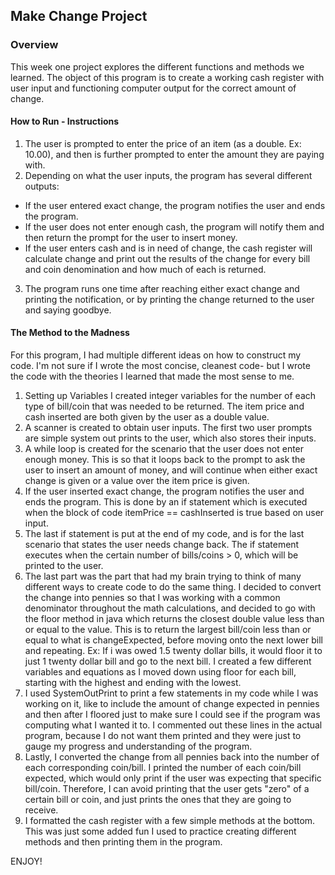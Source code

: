 ## Make Change Project
### Overview
  This week one project explores the different functions and methods we learned. The object of this program is to create a working cash register with user input and functioning computer output for the correct amount of change.

#### How to Run - Instructions
  1. The user is prompted to enter the price of an item (as a double. Ex: 10.00), and then is further prompted to enter the amount they are paying with.
  2. Depending on what the user inputs, the program has several different outputs:
  * If the user entered exact change, the program notifies the user and ends the program.
  * If the user does not enter enough cash, the program will notify them and then return the prompt for the user to insert money.
  * If the user enters cash and is in need of change, the cash register will calculate change and print out the results of the change for every bill and coin denomination and how much of each is returned.
  3. The program runs one time after reaching either exact change and printing the notification, or by printing the change returned to the user and saying goodbye.

#### The Method to the Madness
  For this program, I had multiple different ideas on how to construct my code. I'm not sure if I wrote the most concise, cleanest code- but I wrote the code with the theories I learned that made the most sense to me.

  1. Setting up Variables
  I created integer variables for the number of each type of bill/coin that was needed to be returned. The item price and cash inserted are both given by the user as a double value.
  2. A scanner is created to obtain user inputs. The first two user prompts are simple system out prints to the user, which also stores their inputs.
  3. A while loop is created for the scenario that the user does not enter enough money. This is so that it loops back to the prompt to ask the user to insert an amount of money, and will continue when either exact change is given or a value over the item price is given.
  4. If the user inserted exact change, the program notifies the user and ends the program. This is done by an if statement which is executed when the block of code itemPrice == cashInserted is true based on user input.
  5. The last if statement is put at the end of my code, and is for the last scenario that states the user needs change back. The if statement executes when the certain number of bills/coins > 0, which will be printed to the user.
  6. The last part was the part that had my brain trying to think of many different ways to create code to do the same thing. I decided to convert the change into pennies so that I was working with a common denominator throughout the math calculations, and decided to go with the floor method in java which returns the closest double value less than or equal to the value. This is to return the largest bill/coin less than or equal to what is changeExpected, before moving onto the next lower bill and repeating.
  Ex: If i was owed 1.5 twenty dollar bills, it would floor it to just 1 twenty dollar bill and go to the next bill. I created a few different variables and equations as I moved down using floor for each bill, starting with the highest and ending with the lowest.
  7. I used SystemOutPrint to print a few statements in my code while I was working on it, like to include the amount of change expected in pennies and then after I floored just to make sure I could see if the program was computing what I wanted it to. I commented out these lines in the actual program, because I do not want them printed and they were just to gauge my progress and understanding of the program.
  8. Lastly, I converted the change from all pennies back into the number of each corresponding coin/bill. I printed the number of each coin/bill expected, which would only print if the user was expecting that specific bill/coin. Therefore, I can avoid printing that the user gets "zero" of a certain bill or coin, and just prints the ones that they are going to receive.
  9. I formatted the cash register with a few simple methods at the bottom. This was just some added fun I used to practice creating different methods and then printing them in the program.

  ENJOY!
